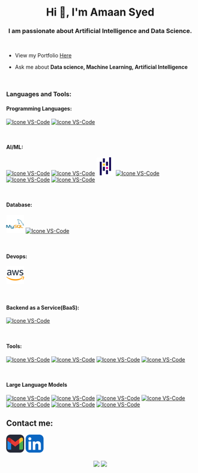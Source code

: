 <h1 align="center">Hi 👋, I'm Amaan Syed</h1>
<h3 align="center">I am passionate about Artificial Intelligence and Data Science.</h3>
<br>

- View my Portfolio <a href="https://daffy-grouse-151.notion.site/Hey-there-I-am-Amaan-Syed-4567529bdead4837ba0d9ebaffde36cf" target="_blank">Here</a>

- Ask me about **Data science, Machine Learning, Artificial Intelligence**

<br>

<h3 align="left">Languages and Tools:</h3>


#### Programming Languages:
  [<img height="48px" width="48px" alt="Icone VS-Code" src="https://skillicons.dev/icons?i=python"/>](https://www.python.org)
  [<img height="48px" width="48px" alt="Icone VS-Code" src="https://skillicons.dev/icons?i=java"/>](https://www.java.com)

<br>

#### AI/ML:

  [<img height="48px" width="48px" alt="Icone VS-Code" src="https://skillicons.dev/icons?i=tensorflow"/>](https://www.tensorflow.org)
  [<img height="48px" width="48px" alt="Icone VS-Code" src="https://skillicons.dev/icons?i=pytorch"/>](https://pytorch.org/)
  [<img height="48px" width="48px" alt="Icone VS-Code" src="https://raw.githubusercontent.com/devicons/devicon/2ae2a900d2f041da66e950e4d48052658d850630/icons/pandas/pandas-original.svg"/>](https://pandas.pydata.org/)
  [<img height="48px" width="48px" alt="Icone VS-Code" src="https://seaborn.pydata.org/_images/logo-mark-lightbg.svg"/>](https://seaborn.pydata.org/)
  [<img height="48px" width="48px" alt="Icone VS-Code" src="https://www.vectorlogo.zone/logos/opencv/opencv-icon.svg"/>](https://opencv.org/)
  [<img height="48px" width="48px" alt="Icone VS-Code" src="https://upload.wikimedia.org/wikipedia/commons/0/05/Scikit_learn_logo_small.svg"/>](https://scikit-learn.org/)

<br>

  #### Database:
  [<img height="48px" width="48px" alt="Icone VS-Code" src="https://raw.githubusercontent.com/devicons/devicon/master/icons/mysql/mysql-original-wordmark.svg"/>](https://www.mysql.com/)
  [<img height="48px" width="48px" alt="Icone VS-Code" src="https://avatars.githubusercontent.com/u/54333248?s=200&v=4"/>](https://www.pinecone.io/)


<br>

  #### Devops:
  [<img height="48px" width="48px" alt="Icone VS-Code" src="https://raw.githubusercontent.com/devicons/devicon/master/icons/amazonwebservices/amazonwebservices-original-wordmark.svg"/>](https://aws.amazon.com)

<br>

  #### Backend as a Service(BaaS):
  [<img height="48px" width="48px" alt="Icone VS-Code" src="https://www.vectorlogo.zone/logos/firebase/firebase-icon.svg"/>](https://firebase.google.com/)

<br>

  #### Tools:
  [<img height="48px" width="48px" alt="Icone VS-Code" src="https://skillicons.dev/icons?i=vscode"/>](https://code.visualstudio.com/)
  [<img height="48px" width="48px" alt="Icone VS-Code" src="https://skillicons.dev/icons?i=github"/>](https://github.com/)
  [<img height="48px" width="48px" alt="Icone VS-Code" src="https://imgs.search.brave.com/CjiZ1b8Me_qlPgtNygMwHznMU51jEt21ik_x4Z3p7ug/rs:fit:500:0:0:0/g:ce/aHR0cHM6Ly9pY29u/LmljZXBhbmVsLmlv/L1RlY2hub2xvZ3kv/c3ZnL1N0cmVhbWxp/dC5zdmc"/>](https://streamlit.io/)
  [<img height="48px" width="48px" alt="Icone VS-Code" src="https://imgs.search.brave.com/jWlrQ1338FYSUIJJ63X9vadGUwl17Es0156Atk6WUA4/rs:fit:500:0:0:0/g:ce/aHR0cHM6Ly9saDMu/Z29vZ2xldXNlcmNv/bnRlbnQuY29tLy1J/dUpiWTB6UlpGWS9a/a3ZqM2M2d2VNSS9B/QUFBQUFBQUp0VS9j/Z0JiWUdtd3NEY19L/cGJrSkRkM0VYNi1m/eXFhVkxHZHdDTmNC/R0FzWUhRL3M0MDAv/Y29sYWJfMTI4LnBu/Zw"/>](https://colab.google/)


<br>

  #### Large Language Models
  [<img height="48px" width="48px" alt="Icone VS-Code" src="https://logowik.com/content/uploads/images/ollama-language-model9633.logowik.com.webp"/>](https://ollama.com/)
  [<img height="48px" width="48px" alt="Icone VS-Code" src="https://cdn.prod.website-files.com/6203b6d57823100847efd9b1/65f41595d37f53f717dd1f69_langchain%20icon-p-500.png"/>](https://github.com/langchain-ai/langchain)
  [<img height="48px" width="48px" alt="Icone VS-Code" src="https://encrypted-tbn0.gstatic.com/images?q=tbn:ANd9GcThr7qrIazsvZwJuw-uZCtLzIjaAyVW_ZrlEQ&s"/>](https://cloud.google.com/vertex-ai/generative-ai/docs/learn-resources#get_started_with_gemini)
  [<img height="48px" width="48px" alt="Icone VS-Code" src="https://custom.typingmind.com/assets/models/gpt-35.webp"/>](https://platform.openai.com/docs/models/gp)
  [<img height="48px" width="48px" alt="Icone VS-Code" src="https://custom.typingmind.com/assets/models/llama.png"/>](https://www.llama.com/)
  [<img height="48px" width="48px" alt="Icone VS-Code" src="https://custom.typingmind.com/assets/models/huggingface.png"/>](https://huggingface.co/models)
  [<img height="48px" width="48px" alt="Icone VS-Code" src="https://custom.typingmind.com/assets/models/stability.png"/>]([https://huggingface.co/models](https://stability.ai/stable-image))



## Contact me:
<div>
<a href = "mailto: amaansyed2001.as@gmail.com"><img loading="lazy" <img height="48px" width="48px" src="https://github.com/tandpfun/skill-icons/blob/main/icons/Gmail-Dark.svg" target="_blank"></a>
<a href="https://www.linkedin.com/in/amaan-syed-3013a1245/" target="_blank"><img height="48px" width="48px" src="https://github.com/tandpfun/skill-icons/blob/main/icons/LinkedIn.svg" target="_blank"></a>   
</div>

<br>

<div align="center" style="margin-bottom:200px">
 <img width=45% align="center" src="https://github-readme-stats.vercel.app/api?username=amaansyed110&theme=radical&show_icons=true" />
 <img width=40% align="center" src="https://github-readme-stats.vercel.app/api/top-langs/?username=amaansyed110&layout=compact&theme=radical" />
</div>

<br>
